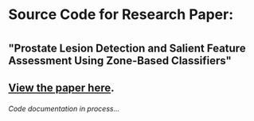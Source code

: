 <h1>  Source Code for Research Paper: <h1>
<h2> "Prostate Lesion Detection and Salient Feature Assessment Using Zone-Based Classifiers" <h2>

<p><a href="https://uploads-ssl.webflow.com/5e794b0c84a092906ffe9ad2/6181d3de75bd9f441452fa0a_Haoli_Yin_2020_paper..pdf">View the paper here</a>.</p>

<h6> Code documentation in process... <h6>
